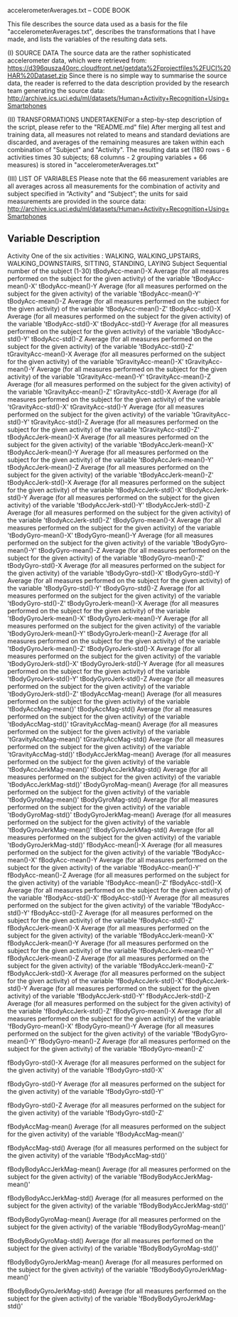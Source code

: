 accelerometerAverages.txt – CODE BOOK

This file describes the source data used as a basis for the file "accelerometerAverages.txt", describes the transformations that I have made, and lists the variables of the resulting data sets.

(I)	SOURCE DATA
The source data are the rather sophisticated accelerometer data, which were retrieved from:
https://d396qusza40orc.cloudfront.net/getdata%2Fprojectfiles%2FUCI%20HAR%20Dataset.zip
Since there is no simple way to summarise the source data, the reader is referred to the data description provided by the research team generating the source data:
http://archive.ics.uci.edu/ml/datasets/Human+Activity+Recognition+Using+Smartphones

(II)	TRANSFORMATIONS UNDERTAKEN(For a step-by-step description of the script, please refer to the "README.md" file)
After merging all test and training data, all measures not related to means and standard deviations are discarded, and averages of the remaining measures are taken within each combination of "Subject" and "Activity".
The resulting data set (180 rows - 6 activities times 30 subjects; 68 columns - 2 grouping variables + 66 measures) is stored in "accelerometerAverages.txt"

(III)	LIST OF VARIABLES
Please note that the 66 measurement variables are all averages across all measurements for the combination of activity and subject specified in “Activity” and “Subject”; the units for said measurements are provided in the source data:
http://archive.ics.uci.edu/ml/datasets/Human+Activity+Recognition+Using+Smartphones

Variable	Description
--------------------------------------------------------------------------------------------------------------------------------------
Activity	One of the six activities
: WALKING, WALKING_UPSTAIRS, WALKING_DOWNSTAIRS, SITTING, STANDING, LAYING
Subject	Sequential number of the subject (1-30)
tBodyAcc-mean()-X	Average (for all measures performed on the subject for the given activity) of the variable 'tBodyAcc-mean()-X'
tBodyAcc-mean()-Y	Average (for all measures performed on the subject for the given activity) of the variable 'tBodyAcc-mean()-Y'
tBodyAcc-mean()-Z	Average (for all measures performed on the subject for the given activity) of the variable 'tBodyAcc-mean()-Z'
tBodyAcc-std()-X	Average (for all measures performed on the subject for the given activity) of the variable 'tBodyAcc-std()-X'
tBodyAcc-std()-Y	Average (for all measures performed on the subject for the given activity) of the variable 'tBodyAcc-std()-Y'
tBodyAcc-std()-Z	Average (for all measures performed on the subject for the given activity) of the variable 'tBodyAcc-std()-Z'
tGravityAcc-mean()-X	Average (for all measures performed on the subject for the given activity) of the variable 'tGravityAcc-mean()-X'
tGravityAcc-mean()-Y	Average (for all measures performed on the subject for the given activity) of the variable 'tGravityAcc-mean()-Y'
tGravityAcc-mean()-Z	Average (for all measures performed on the subject for the given activity) of the variable 'tGravityAcc-mean()-Z'
tGravityAcc-std()-X	Average (for all measures performed on the subject for the given activity) of the variable 'tGravityAcc-std()-X'
tGravityAcc-std()-Y	Average (for all measures performed on the subject for the given activity) of the variable 'tGravityAcc-std()-Y'
tGravityAcc-std()-Z	Average (for all measures performed on the subject for the given activity) of the variable 'tGravityAcc-std()-Z'
tBodyAccJerk-mean()-X	Average (for all measures performed on the subject for the given activity) of the variable 'tBodyAccJerk-mean()-X'
tBodyAccJerk-mean()-Y	Average (for all measures performed on the subject for the given activity) of the variable 'tBodyAccJerk-mean()-Y'
tBodyAccJerk-mean()-Z	Average (for all measures performed on the subject for the given activity) of the variable 'tBodyAccJerk-mean()-Z'
tBodyAccJerk-std()-X	Average (for all measures performed on the subject for the given activity) of the variable 'tBodyAccJerk-std()-X'
tBodyAccJerk-std()-Y	Average (for all measures performed on the subject for the given activity) of the variable 'tBodyAccJerk-std()-Y'
tBodyAccJerk-std()-Z	Average (for all measures performed on the subject for the given activity) of the variable 'tBodyAccJerk-std()-Z'
tBodyGyro-mean()-X	Average (for all measures performed on the subject for the given activity) of the variable 'tBodyGyro-mean()-X'
tBodyGyro-mean()-Y	Average (for all measures performed on the subject for the given activity) of the variable 'tBodyGyro-mean()-Y'
tBodyGyro-mean()-Z	Average (for all measures performed on the subject for the given activity) of the variable 'tBodyGyro-mean()-Z'
tBodyGyro-std()-X	Average (for all measures performed on the subject for the given activity) of the variable 'tBodyGyro-std()-X'
tBodyGyro-std()-Y	Average (for all measures performed on the subject for the given activity) of the variable 'tBodyGyro-std()-Y'
tBodyGyro-std()-Z	Average (for all measures performed on the subject for the given activity) of the variable 'tBodyGyro-std()-Z'
tBodyGyroJerk-mean()-X	Average (for all measures performed on the subject for the given activity) of the variable 'tBodyGyroJerk-mean()-X'
tBodyGyroJerk-mean()-Y	Average (for all measures performed on the subject for the given activity) of the variable 'tBodyGyroJerk-mean()-Y'
tBodyGyroJerk-mean()-Z	Average (for all measures performed on the subject for the given activity) of the variable 'tBodyGyroJerk-mean()-Z'
tBodyGyroJerk-std()-X	Average (for all measures performed on the subject for the given activity) of the variable 'tBodyGyroJerk-std()-X'
tBodyGyroJerk-std()-Y	Average (for all measures performed on the subject for the given activity) of the variable 'tBodyGyroJerk-std()-Y'
tBodyGyroJerk-std()-Z	Average (for all measures performed on the subject for the given activity) of the variable 'tBodyGyroJerk-std()-Z'
tBodyAccMag-mean()	Average (for all measures performed on the subject for the given activity) of the variable 'tBodyAccMag-mean()'
tBodyAccMag-std()	Average (for all measures performed on the subject for the given activity) of the variable 'tBodyAccMag-std()'
tGravityAccMag-mean()	Average (for all measures performed on the subject for the given activity) of the variable 'tGravityAccMag-mean()'
tGravityAccMag-std()	Average (for all measures performed on the subject for the given activity) of the variable 'tGravityAccMag-std()'
tBodyAccJerkMag-mean()	Average (for all measures performed on the subject for the given activity) of the variable 'tBodyAccJerkMag-mean()'
tBodyAccJerkMag-std()	Average (for all measures performed on the subject for the given activity) of the variable 'tBodyAccJerkMag-std()'
tBodyGyroMag-mean()	Average (for all measures performed on the subject for the given activity) of the variable 'tBodyGyroMag-mean()'
tBodyGyroMag-std()	Average (for all measures performed on the subject for the given activity) of the variable 'tBodyGyroMag-std()'
tBodyGyroJerkMag-mean()	Average (for all measures performed on the subject for the given activity) of the variable 'tBodyGyroJerkMag-mean()'
tBodyGyroJerkMag-std()	Average (for all measures performed on the subject for the given activity) of the variable 'tBodyGyroJerkMag-std()'
fBodyAcc-mean()-X	Average (for all measures performed on the subject for the given activity) of the variable 'fBodyAcc-mean()-X'
fBodyAcc-mean()-Y	Average (for all measures performed on the subject for the given activity) of the variable 'fBodyAcc-mean()-Y'
fBodyAcc-mean()-Z	Average (for all measures performed on the subject for the given activity) of the variable 'fBodyAcc-mean()-Z'
fBodyAcc-std()-X	Average (for all measures performed on the subject for the given activity) of the variable 'fBodyAcc-std()-X'
fBodyAcc-std()-Y	Average (for all measures performed on the subject for the given activity) of the variable 'fBodyAcc-std()-Y'
fBodyAcc-std()-Z	Average (for all measures performed on the subject for the given activity) of the variable 'fBodyAcc-std()-Z'
fBodyAccJerk-mean()-X	Average (for all measures performed on the subject for the given activity) of the variable 'fBodyAccJerk-mean()-X'
fBodyAccJerk-mean()-Y	Average (for all measures performed on the subject for the given activity) of the variable 'fBodyAccJerk-mean()-Y'
fBodyAccJerk-mean()-Z	Average (for all measures performed on the subject for the given activity) of the variable 'fBodyAccJerk-mean()-Z'
fBodyAccJerk-std()-X	Average (for all measures performed on the subject for the given activity) of the variable 'fBodyAccJerk-std()-X'
fBodyAccJerk-std()-Y	Average (for all measures performed on the subject for the given activity) of the variable 'fBodyAccJerk-std()-Y'
fBodyAccJerk-std()-Z	Average (for all measures performed on the subject for the given activity) of the variable 'fBodyAccJerk-std()-Z'
fBodyGyro-mean()-X	Average (for all measures performed on the subject for the given activity) of the variable 'fBodyGyro-mean()-X'
fBodyGyro-mean()-Y	Average (for all measures performed on the subject for the given activity) of the variable 'fBodyGyro-mean()-Y'
fBodyGyro-mean()-Z	Average (for all measures performed on the subject for the given activity) of the variable 'fBodyGyro-mean()-Z'

fBodyGyro-std()-X	Average (for all measures performed on the subject for the given activity) of the variable 'fBodyGyro-std()-X'

fBodyGyro-std()-Y	Average (for all measures performed on the subject for the given activity) of the variable 'fBodyGyro-std()-Y'

fBodyGyro-std()-Z	Average (for all measures performed on the subject for the given activity) of the variable 'fBodyGyro-std()-Z'

fBodyAccMag-mean()	Average (for all measures performed on the subject for the given activity) of the variable 'fBodyAccMag-mean()'

fBodyAccMag-std()	Average (for all measures performed on the subject for the given activity) of the variable 'fBodyAccMag-std()'

fBodyBodyAccJerkMag-mean()	Average (for all measures performed on the subject for the given activity) of the variable 'fBodyBodyAccJerkMag-mean()'

fBodyBodyAccJerkMag-std()	Average (for all measures performed on the subject for the given activity) of the variable 'fBodyBodyAccJerkMag-std()'

fBodyBodyGyroMag-mean()	Average (for all measures performed on the subject for the given activity) of the variable 'fBodyBodyGyroMag-mean()'

fBodyBodyGyroMag-std()	Average (for all measures performed on the subject for the given activity) of the variable 'fBodyBodyGyroMag-std()'

fBodyBodyGyroJerkMag-mean()	Average (for all measures performed on the subject for the given activity) of the variable 'fBodyBodyGyroJerkMag-mean()'

fBodyBodyGyroJerkMag-std()	Average (for all measures performed on the subject for the given activity) of the variable 'fBodyBodyGyroJerkMag-std()'

